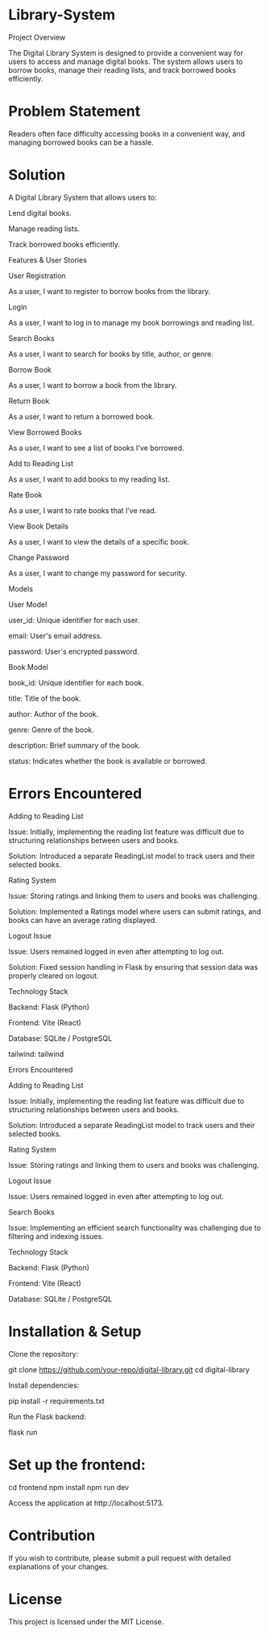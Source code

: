 # Library-System
Project Overview

The Digital Library System is designed to provide a convenient way for users to access and manage digital books. The system allows users to borrow books, manage their reading lists, and track borrowed books efficiently.

# Problem Statement

Readers often face difficulty accessing books in a convenient way, and managing borrowed books can be a hassle.

# Solution

A Digital Library System that allows users to:

Lend digital books.

Manage reading lists.

Track borrowed books efficiently.

Features & User Stories

User Registration

As a user, I want to register to borrow books from the library.

Login

As a user, I want to log in to manage my book borrowings and reading list.

Search Books

As a user, I want to search for books by title, author, or genre.

Borrow Book

As a user, I want to borrow a book from the library.

Return Book

As a user, I want to return a borrowed book.

View Borrowed Books

As a user, I want to see a list of books I've borrowed.

Add to Reading List

As a user, I want to add books to my reading list.

Rate Book

As a user, I want to rate books that I’ve read.

View Book Details

As a user, I want to view the details of a specific book.

Change Password

As a user, I want to change my password for security.

Models

User Model

user_id: Unique identifier for each user.

email: User's email address.

password: User's encrypted password.

Book Model

book_id: Unique identifier for each book.

title: Title of the book.

author: Author of the book.

genre: Genre of the book.

description: Brief summary of the book.

status: Indicates whether the book is available or borrowed.

 # Errors Encountered

Adding to Reading List

Issue: Initially, implementing the reading list feature was difficult due to structuring relationships between users and books.

Solution: Introduced a separate ReadingList model to track users and their selected books.

Rating System

Issue: Storing ratings and linking them to users and books was challenging.

Solution: Implemented a Ratings model where users can submit ratings, and books can have an average rating displayed.

Logout Issue

Issue: Users remained logged in even after attempting to log out.

Solution: Fixed session handling in Flask by ensuring that session data was properly cleared on logout.

Technology Stack

Backend: Flask (Python)

Frontend: Vite (React)

Database: SQLite / PostgreSQL

tailwind: tailwind 

Errors Encountered 

Adding to Reading List

Issue: Initially, implementing the reading list feature was difficult due to structuring relationships between users and books.

Solution: Introduced a separate ReadingList model to track users and their selected books.

Rating System

Issue: Storing ratings and linking them to users and books was challenging.

Logout Issue

Issue: Users remained logged in even after attempting to log out.

Search Books

Issue: Implementing an efficient search functionality was challenging due to filtering and indexing issues.

Technology Stack

Backend: Flask (Python)

Frontend: Vite (React)

Database: SQLite / PostgreSQL

 # Installation & Setup

Clone the repository:

git clone https://github.com/your-repo/digital-library.git
cd digital-library

Install dependencies:

pip install -r requirements.txt

Run the Flask backend:

flask run

# Set up the frontend:

cd frontend
npm install
npm run dev

Access the application at http://localhost:5173.

# Contribution

If you wish to contribute, please submit a pull request with detailed explanations of your changes.

# License

This project is licensed under the MIT License.

